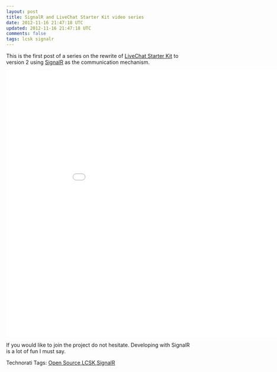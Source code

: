 ```yaml
---
layout: post
title: SignalR and LiveChat Starter Kit video series
date: 2012-11-16 21:47:18 UTC
updated: 2012-11-16 21:47:18 UTC
comments: false
tags: lcsk signalr
---
```


This is the first post of a series on the rewrite of [LiveChat Starter
Kit](http://livechatstarterkit.codeplex.com) to version 2 using
[SignalR](http://signalr.net/) as the communication mechanism.

<iframe width="960" height="720" src="//www.youtube.com/embed/Mmq9yLXVqcU" frameborder="0"> </iframe>

If you would like to join the project do not hesitate. Developing with SignalR
is a lot of fun I must say.

Technorati Tags: [Open Source](http://technorati.com/tags/Open+Source),[LCSK](
http://technorati.com/tags/LCSK),[SignalR](http://technorati.com/tags/SignalR)

